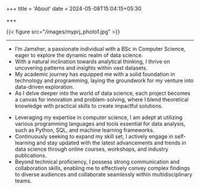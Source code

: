 +++
title = 'About'
date = 2024-05-08T15:04:15+05:30

+++

{{< figure src="/images/myprj_photo1.jpg" >}}

---

- I’m Jamsher, a passionate individual with a BSc in Computer Science, eager to explore the dynamic realm of data science.
- With a natural inclination towards analytical thinking, I thrive on uncovering patterns and insights within vast datasets.
- My academic journey has equipped me with a solid foundation in technology and programming, laying the groundwork for my venture into data-driven exploration.
- As I delve deeper into the world of data science, each project becomes a canvas for innovation and problem-solving, where I blend theoretical knowledge with practical skills to create impactful solutions.

* Leveraging my expertise in computer science, I am adept at utilizing various programming languages and tools essential for data analysis, such as Python, SQL, and machine learning frameworks.
* Continuously seeking to expand my skill set, I actively engage in self-learning and stay updated with the latest advancements and trends in data science through online courses, workshops, and industry publications.
* Beyond technical proficiency, I possess strong communication and collaboration skills, enabling me to effectively convey complex findings to diverse audiences and collaborate seamlessly within multidisciplinary teams.
